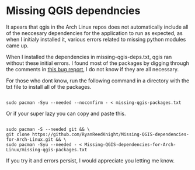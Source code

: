 # Missing QGIS dependncies

It apears that qgis in the Arch Linux repos does not automatically include all of the neccesary dependencies
for the application to run as expected, as when I initialy installed it, various errors related to missing
python modules came up.

When I installed the dependencies in missing-qgis-deps.txt, qgis ran without these initial errors.
I found most of the packages by digging through the comments in [this bug report](https://bugs.archlinux.org/task/77947?project=1&string=qgis), I do not
know if they are all necessary.

For those who dont know, run the following command in a directory with the txt file to install all of the packages.
```

sudo pacman -Syu --needed --noconfirm - < missing-qgis-packages.txt

```
Or if your super lazy you can copy and paste this.
```

sudo pacman -S --needed git && \
git clone https://github.com/RyanReedKnight/Missing-QGIS-dependencies-for-Arch-Linux.git && \
sudo pacman -Syu --needed - < Missing-QGIS-dependencies-for-Arch-Linux/missing-qgis-packages.txt

```

If you try it and errors persist, I would appreciate you letting me know.
